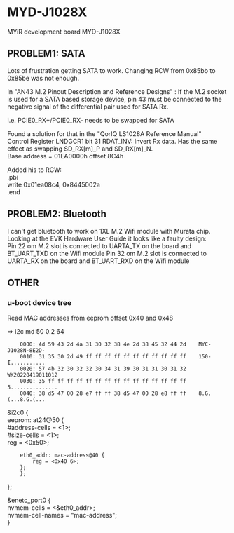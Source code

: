 # MYD-J1028X
MYiR development board MYD-J1028X

## PROBLEM1: SATA
Lots of frustration getting SATA to work. 
Changing RCW from 0x85bb to 0x85be was not enough.

In "AN43 M.2 Pinout Description and Reference Designs" :
If the M.2 socket is used for a SATA based storage device, pin 43 must be connected
to the negative signal of the differential pair used for SATA Rx.  

i.e. PCIE0_RX+/PCIE0_RX- needs to be swapped for SATA  

Found a solution for that in the "QorIQ LS1028A Reference Manual"  
Control Register LNDGCR1 bit 31 RDAT_INV: Invert Rx data. Has the same effect as swapping SD_RX[m]_P and SD_RX[m]_N.  
Base address = 01EA0000h offset 8C4h   

Added his to RCW:  
.pbi   
write 0x01ea08c4, 0x8445002a  
.end  

## PROBLEM2: Bluetooth
I can't get bluetooth to work on 1XL M.2 Wifi module with Murata chip.  
Looking at the EVK Hardware User Guide it looks like a faulty design:  
Pin 22 om M.2 slot is connected to UARTA_TX on the board and BT_UART_TXD on the Wifi module 
Pin 32 om M.2 slot is connected to UARTA_RX on the board and BT_UART_RXD on the Wifi module 



## OTHER
### u-boot device tree
Read MAC addresses from eeprom offset 0x40 and 0x48

=> i2c md 50 0.2  64   

        0000: 4d 59 43 2d 4a 31 30 32 38 4e 2d 38 45 32 44 2d    MYC-J1028N-8E2D-  
        0010: 31 35 30 2d 49 ff ff ff ff ff ff ff ff ff ff ff    150-I........... 
        0020: 57 4b 32 30 32 32 30 34 31 39 30 31 31 30 31 32    WK20220419011012
        0030: 35 ff ff ff ff ff ff ff ff ff ff ff ff ff ff ff    5...............
        0040: 38 d5 47 00 28 e7 ff ff 38 d5 47 00 28 e8 ff ff    8.G.(...8.G.(...

&i2c0 {  
  eeprom: at24@50 {  
    #address-cells = <1>;  
    #size-cells = <1>;  
    reg = <0x50>;  
  
		eth0_addr: mac-address@40 {  
		    reg = <0x40 6>;  
		};  
        };  
};

&enetc_port0 {  
	nvmem-cells = <&eth0_addr>;  
	nvmem-cell-names = "mac-address";  
} 
